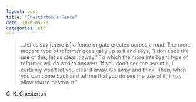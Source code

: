 ```yaml
---
layout: post
title: "Chesterton's Fence"
date: 2020-05-28
categories: etc
---
```


> ...let us say [there is] a fence or gate erected across a road. The more
> modern type of reformer goes gaily up to it and says, "I don't see the use of
> this; let us clear it away." To which the more intelligent type of reformer
> will do well to answer: "If you don't see the use of it, I certainly won't let
> you clear it away. Go away and think. Then, when you can come back and tell me
> that you do see the use of it, I may allow you to destroy it."

G. K. Chesterton
